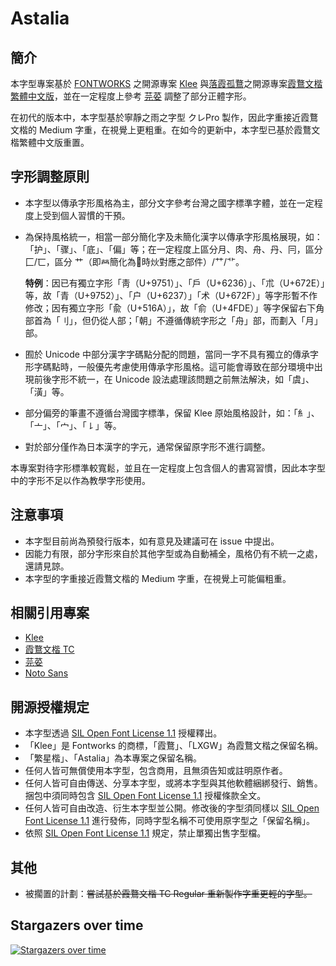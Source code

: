 # Astalia

## 簡介

本字型專案基於 [FONTWORKS](https://fontworks.co.jp/) 之開源專案 [Klee](https://github.com/fontworks-fonts/Klee) 與[落霞孤鶩](https://github.com/lxgw)之開源專案[霞鶩文楷繁體中文版](https://github.com/lxgw/LxgwWenkaiTC)，並在一定程度上參考 [芫荽](https://github.com/ButTaiwan/iansui) 調整了部分正體字形。

在初代的版本中，本字型基於寧靜之雨之字型 クレPro 製作，因此字重接近霞鶩文楷的 Medium 字重，在視覺上更粗重。在如今的更新中，本字型已基於霞鶩文楷繁體中文版重置。

## 字形調整原則

- 本字型以傳承字形風格為主，部分文字參考台灣之國字標準字體，並在一定程度上受到個人習慣的干預。
- 為保持風格統一，相當一部分簡化字及未簡化漢字以傳承字形風格展現，如：「护」、「骤」、「底」、「偏」等；在一定程度上區分月、肉、舟、丹、冃，區分 匚/匸，區分 ⺾（即𤇾簡化為𫇦時炏對應之部件）/⺿/⻀。

  **特例**：因已有獨立字形「靑（U+9751）」、「戶（U+6236）」、「朮（U+672E）」等，故「青（U+9752）」、「户（U+6237）」「术（U+672F）」等字形暫不作修改；因有獨立字形「兪（U+516A）」，故「俞（U+4FDE）」等字保留右下角部首為「刂」，但仍從人部；「朝」不遵循傳統字形之「舟」部，而劃入「月」部。

- 囿於 Unicode 中部分漢字字碼點分配的問題，當同一字不具有獨立的傳承字形字碼點時，一般優先考慮使用傳承字形風格。這可能會導致在部分環境中出現前後字形不統一，在 Unicode 設法處理該問題之前無法解決，如「虞」、「潢」等。
- 部分偏旁的筆畫不遵循台灣國字標準，保留 Klee 原始風格設計，如：「糹」、「亠」、「宀」、「㇙」等。
- 對於部分僅作為日本漢字的字元，通常保留原字形不進行調整。

本專案對待字形標準較寬鬆，並且在一定程度上包含個人的書寫習慣，因此本字型中的字形不足以作為教學字形使用。

## 注意事項

- 本字型目前尚為預發行版本，如有意見及建議可在 issue 中提出。
- 因能力有限，部分字形來自於其他字型或為自動補全，風格仍有不統一之處，還請見諒。
- 本字型的字重接近霞鶩文楷的 Medium 字重，在視覺上可能偏粗重。

## 相關引用專案

- [Klee](https://github.com/fontworks-fonts/Klee)
- [霞鶩文楷 TC](https://github.com/lxgw/LxgwWenkaiTC)
- [芫荽](https://github.com/ButTaiwan/iansui)
- [Noto Sans](https://github.com/notofonts)

## 開源授權規定

- 本字型透過 [SIL Open Font License 1.1](https://openfontlicense.org/) 授權釋出。
- 「Klee」是 Fontworks 的商標，「霞鶩」、「LXGW」為霞鶩文楷之保留名稱。
- 「繁星楷」、「Astalia」為本專案之保留名稱。
- 任何人皆可無償使用本字型，包含商用，且無須告知或註明原作者。
- 任何人皆可自由傳送、分享本字型，或將本字型與其他軟體綑綁發行、銷售。捆包中須同時包含 [SIL Open Font License 1.1](https://openfontlicense.org/) 授權條款全文。
- 任何人皆可自由改造、衍生本字型並公開。修改後的字型須同樣以 [SIL Open Font License 1.1](https://openfontlicense.org/) 進行發佈，同時字型名稱不可使用原字型之「保留名稱」。
- 依照 [SIL Open Font License 1.1](https://openfontlicense.org/) 規定，禁止單獨出售字型檔。

## 其他

- 被擱置的計劃：~~嘗試基於霞鶩文楷 TC Regular 重新製作字重更輕的字型。~~

## Stargazers over time

[![Stargazers over time](https://starchart.cc/Ayaginu-Sue/Astalia.svg)](https://starchart.cc/Ayaginu-Sue/Astalia)

